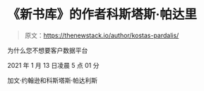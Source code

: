 # 《新书库》的作者科斯塔斯·帕达里

> 原文：<https://thenewstack.io/author/kostas-pardalis/>

为什么您不想要客户数据平台

2021 年 1 月 13 日凌晨 5 点 01 分

加文·约翰逊和科斯塔斯·帕达利斯